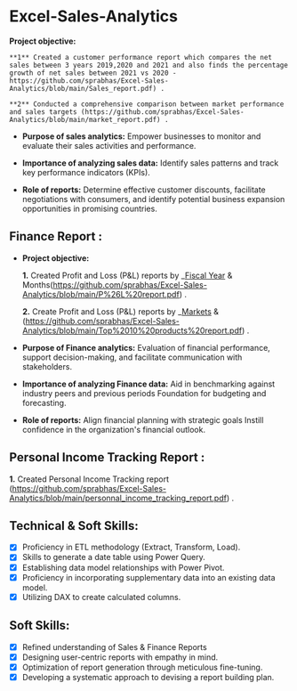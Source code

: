 # Excel-Sales-Analytics

 **Project objective:** 

    **1** Created a customer performance report which compares the net sales between 3 years 2019,2020 and 2021 and also finds the percentage growth of net sales between 2021 vs 2020 - https://github.com/sprabhas/Excel-Sales-Analytics/blob/main/Sales_report.pdf) .

    **2** Conducted a comprehensive comparison between market performance and sales targets (https://github.com/sprabhas/Excel-Sales-Analytics/blob/main/market_report.pdf) .

- **Purpose of sales analytics:** Empower businesses to monitor and evaluate their sales activities and performance.

- **Importance of analyzing sales data:** Identify sales patterns and track key performance indicators (KPIs).

- **Role of reports:** Determine effective customer discounts, facilitate negotiations with consumers, and identify potential business expansion opportunities in promising countries.


## Finance Report :

- **Project objective:** 

    **1.** Created Profit and Loss (P&L) reports by _[Fiscal Year](https://github.com/sprabhas/Excel-Sales-Analytics/blob/main/P%26L%20FY%20report.pdf) & Months(https://github.com/sprabhas/Excel-Sales-Analytics/blob/main/P%26L%20report.pdf) .

   **2.** Create Profit and Loss (P&L) reports by _[Markets](https://github.com/sprabhas/Excel-Sales-Analytics/blob/main/P%26L%20marketwise%20report.pdf) & (https://github.com/sprabhas/Excel-Sales-Analytics/blob/main/Top%2010%20products%20report.pdf) .

- **Purpose of Finance analytics:** Evaluation of financial performance, support decision-making, and facilitate communication with stakeholders.

- **Importance of analyzing Finance data:** Aid in benchmarking against industry peers and previous periods Foundation for budgeting and forecasting.

- **Role of reports:** Align financial planning with strategic goals Instill confidence in the organization's financial outlook.

## Personal Income Tracking Report :

  **1.** Created Personal Income Tracking report (https://github.com/sprabhas/Excel-Sales-Analytics/blob/main/personnal_income_tracking_report.pdf) .

## Technical & Soft Skills:
- [x]	Proficiency in ETL methodology (Extract, Transform, Load).
- [x]	Skills to generate a date table using Power Query.
- [x]	Establishing data model relationships with Power Pivot.
- [x]	Proficiency in incorporating supplementary data into an existing data model.
- [x]	Utilizing DAX to create calculated columns.

## Soft Skills:
- [x]	Refined understanding of Sales & Finance Reports
- [x]	Designing user-centric reports with empathy in mind.
- [x]	Optimization of report generation through meticulous fine-tuning.
- [x]	Developing a systematic approach to devising a report building plan.
